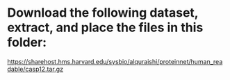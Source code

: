 # Download the following dataset, extract, and place the files in this folder:
https://sharehost.hms.harvard.edu/sysbio/alquraishi/proteinnet/human_readable/casp12.tar.gz